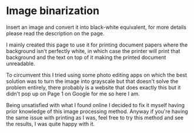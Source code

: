 # Image binarization

Insert an image and convert it into black-white equivalent, for more details please read the description on the page.

I mainly created this page to use it for printing document papers where the background isn't perfectly white, in which case the printer will print that background and the text on top of it making the printed document unreadable. 

To circumvent this I tried using some photo editing apps on which the best solution was to turn the image into grayscale but that doesn't solve the problem entirely, there probably is a website that does exactly this but it didn't pop up on Page 1 on Google for me so here I am. 

Being unsatisfied with what I found online I decided to fix it myself having prior knowledge of this image processing method. Anyway if you're having the same issue with printing as I was, feel free to try this method and see the results, I was quite happy with it.
